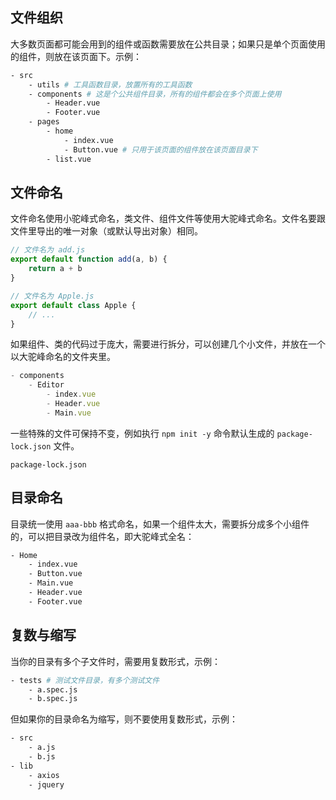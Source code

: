 ## 文件组织
大多数页面都可能会用到的组件或函数需要放在公共目录；如果只是单个页面使用的组件，则放在该页面下。示例：
```bash
- src
    - utils # 工具函数目录，放置所有的工具函数
    - components # 这是个公共组件目录，所有的组件都会在多个页面上使用
        - Header.vue
        - Footer.vue
    - pages
        - home
            - index.vue
            - Button.vue # 只用于该页面的组件放在该页面目录下
        - list.vue
```
## 文件命名
文件命名使用小驼峰式命名，类文件、组件文件等使用大驼峰式命名。文件名要跟文件里导出的唯一对象（或默认导出对象）相同。
```js
// 文件名为 add.js
export default function add(a, b) {
    return a + b
}
```
```js
// 文件名为 Apple.js
export default class Apple {
    // ...
}
```
如果组件、类的代码过于庞大，需要进行拆分，可以创建几个小文件，并放在一个以大驼峰命名的文件夹里。
```js
- components
    - Editor
        - index.vue
        - Header.vue
        - Main.vue
```

一些特殊的文件可保持不变，例如执行 `npm init -y` 命令默认生成的 `package-lock.json` 文件。
```
package-lock.json
```
## 目录命名
目录统一使用 `aaa-bbb` 格式命名，如果一个组件太大，需要拆分成多个小组件的，可以把目录改为组件名，即大驼峰式全名：
```bash
- Home
    - index.vue
    - Button.vue
    - Main.vue
    - Header.vue
    - Footer.vue
```

## 复数与缩写
当你的目录有多个子文件时，需要用复数形式，示例：
```bash
- tests # 测试文件目录，有多个测试文件
    - a.spec.js
    - b.spec.js
```
但如果你的目录命名为缩写，则不要使用复数形式，示例：
```bash
- src
    - a.js
    - b.js
- lib
    - axios
    - jquery
```
